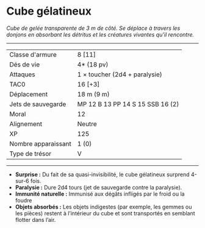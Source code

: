 # Cube gélatineux


*Cube de gelée transparente de 3 m de côté. Se déplace à travers les
donjons en absorbant les détritus et les créatures vivantes qu’il
rencontre.*

-----

|                     |                                  |
| ------------------- | -------------------------------- |
| Classe d'armure     | 8 \[11\]                         |
| Dés de vie          | 4\* (18 pv)                      |
| Attaques            | 1 × toucher (2d4 + paralysie)    |
| TAC0                | 16 \[+3\]                        |
| Déplacement         | 18 m (9 m)                       |
| Jets de sauvegarde  | MP 12 B 13 PP 14 S 15 SSB 16 (2) |
| Moral               | 12                               |
| Alignement          | Neutre                           |
| XP                  | 125                              |
| Nombre apparaissant | 1 (0)                            |
| Type de trésor      | V                                |

-----

  - **Surprise :** Du fait de sa quasi-invisibilité, le cube gélatineux
    surprend 4-sur-6 fois.
  - **Paralysie :** Dure 2d4 tours (jet de sauvegarde contre la
    paralysie).
  - **Immunité naturelle :** Immunisé aux dégâts infligés par le froid
    ou la foudre
  - **Objets absorbés :** Les objets indigestes (par exemple, les gemmes
    ou les pièces) restent à l’intérieur du cube et sont transportés en
    semblant flotter dans l’air.